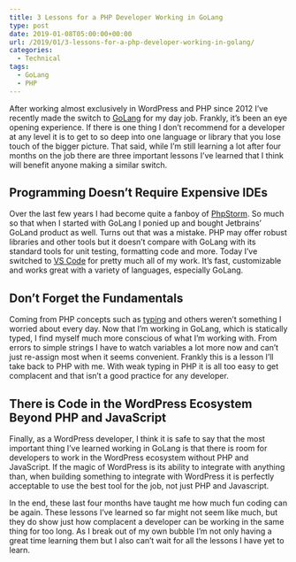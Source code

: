 ```yaml
---
title: 3 Lessons for a PHP Developer Working in GoLang
type: post
date: 2019-01-08T05:00:00+00:00
url: /2019/01/3-lessons-for-a-php-developer-working-in-golang/
categories:
  - Technical
tags:
  - GoLang
  - PHP
---
```


After working almost exclusively in WordPress and PHP since 2012 I’ve recently made the switch to [GoLang][1] for my day job. Frankly, it’s been an eye opening experience. If there is one thing I don’t recommend for a developer at any level it is to get to so deep into one language or library that you lose touch of the bigger picture. That said, while I’m still learning a lot after four months on the job there are three important lessons I’ve learned that I think will benefit anyone making a similar switch.

## Programming Doesn’t Require Expensive IDEs

Over the last few years I had become quite a fanboy of [PhpStorm][2]. So much so that when I started with GoLang I ponied up and bought Jetbrains’ GoLand product as well. Turns out that was a mistake. PHP may offer robust libraries and other tools but it doesn’t compare with GoLang with its standard tools for unit testing, formatting code and more. Today I’ve switched to [VS Code][3] for pretty much all of my work. It’s fast, customizable and works great with a variety of languages, especially GoLang.

## Don’t Forget the Fundamentals

Coming from PHP concepts such as [typing][4] and others weren’t something I worried about every day. Now that I’m working in GoLang, which is statically typed, I find myself much more conscious of what I’m working with. From errors to simple strings I have to watch variables a lot more now and can’t just re-assign most when it seems convenient. Frankly this is a lesson I’ll take back to PHP with me. With weak typing in PHP it is all too easy to get complacent and that isn’t a good practice for any developer.

## There is Code in the WordPress Ecosystem Beyond PHP and JavaScript

Finally, as a WordPress developer, I think it is safe to say that the most important thing I’ve learned working in GoLang is that there is room for developers to work in the WordPress ecosystem without PHP and JavaScript. If the magic of WordPress is its ability to integrate with anything than, when building something to integrate with WordPress it is perfectly acceptable to use the best tool for the job, not just PHP and Javascript.

In the end, these last four months have taught me how much fun coding can be again. These lessons I’ve learned so far might not seem like much, but they do show just how complacent a developer can be working in the same thing for too long. As I break out of my own bubble I’m not only having a great time learning them but I also can’t wait for all the lessons I have yet to learn.

 [1]: https://golang.org/
 [2]: https://www.jetbrains.com/phpstorm/
 [3]: https://code.visualstudio.com/
 [4]: https://en.wikipedia.org/wiki/Type_system#Static_type_checking